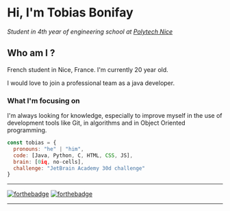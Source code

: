# Hi, I'm Tobias Bonifay
_Student in 4th year of engineering school at <a href="https://polytech.univ-cotedazur.fr">Polytech Nice</a>_


## Who am I ? 

<p>French student in Nice, France. I'm currently 20 year old.</p>
<p>I would love to join a professional team as a java developer.</p>


### What I'm focusing on 

<p>I'm always looking for knowledge, especially to improve myself in the use of development tools like Git, in algorithms and in Object Oriented programming.</p>

```javascript
const tobias = {
  pronouns: "he" | "him",
  code: [Java, Python, C, HTML, CSS, JS],
  brain: [0iq, no-cells],
  challenge: "JetBrain Academy 30d challenge"
}
```

---

[![forthebadge](http://forthebadge.com/images/badges/built-with-love.svg)](http://forthebadge.com)  [![forthebadge](http://forthebadge.com/images/badges/powered-by-coffee.svg)](http://forthebadge.com)

---
